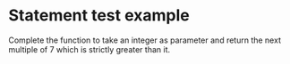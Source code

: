 # Statement test example

Complete the function to take an integer as parameter and return the next multiple of 7 which is strictly greater than it.

